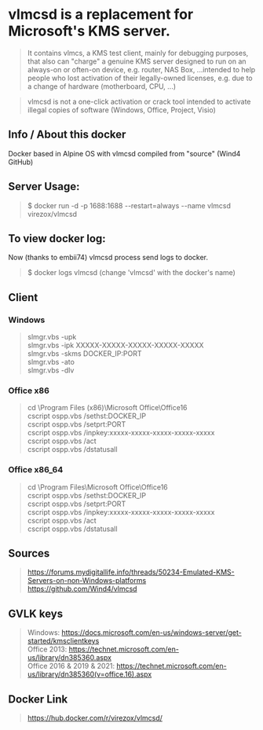 # vlmcsd is a replacement for Microsoft's KMS server.

> It contains vlmcs, a KMS test client, mainly for debugging purposes, that also can "charge" a genuine KMS server designed to run on an always-on or often-on device, e.g. router, NAS Box, ...intended to help people who lost activation of their legally-owned licenses, e.g. due to a change of hardware (motherboard, CPU, ...)

> vlmcsd is not a one-click activation or crack tool intended to activate illegal copies of software (Windows, Office, Project, Visio)

## Info / About this docker

Docker based in Alpine OS with vlmcsd compiled from "source" (Wind4 GitHub)

## Server Usage:

> $ docker run -d -p 1688:1688 --restart=always --name vlmcsd virezox/vlmcsd

## To view docker log:

Now (thanks to embii74) vlmcsd process send logs to docker.

> $ docker logs vlmcsd (change 'vlmcsd' with the docker's name)

## Client

### Windows

> slmgr.vbs -upk  
> slmgr.vbs -ipk XXXXX-XXXXX-XXXXX-XXXXX-XXXXX  
> slmgr.vbs -skms DOCKER_IP:PORT  
> slmgr.vbs -ato  
> slmgr.vbs -dlv

### Office x86

> cd \Program Files (x86)\Microsoft Office\Office16  
> cscript ospp.vbs /sethst:DOCKER_IP  
> cscript ospp.vbs /setprt:PORT  
> cscript ospp.vbs /inpkey:xxxxx-xxxxx-xxxxx-xxxxx-xxxxx  
> cscript ospp.vbs /act  
> cscript ospp.vbs /dstatusall

### Office x86_64

> cd \Program Files\Microsoft Office\Office16  
> cscript ospp.vbs /sethst:DOCKER_IP  
> cscript ospp.vbs /setprt:PORT  
> cscript ospp.vbs /inpkey:xxxxx-xxxxx-xxxxx-xxxxx-xxxxx  
> cscript ospp.vbs /act  
> cscript ospp.vbs /dstatusall

## Sources

> https://forums.mydigitallife.info/threads/50234-Emulated-KMS-Servers-on-non-Windows-platforms  
> https://github.com/Wind4/vlmcsd

## GVLK keys

> Windows: https://docs.microsoft.com/en-us/windows-server/get-started/kmsclientkeys  
> Office 2013: https://technet.microsoft.com/en-us/library/dn385360.aspx  
> Office 2016 & 2019 & 2021: https://technet.microsoft.com/en-us/library/dn385360(v=office.16).aspx

## Docker Link

> https://hub.docker.com/r/virezox/vlmcsd/
